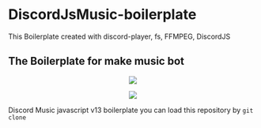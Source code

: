 # DiscordJsMusic-boilerplate
<p>This Boilerplate created with discord-player, fs, FFMPEG, DiscordJS
<h2>The Boilerplate for make music bot</h2>

<p align="center">
<img  src="https://i.ibb.co/G5twSYP/discord-Js-Music.jpg"/>
</p>

<p align="center">
  <img  src="https://i.ibb.co/f4cm0QN/discord-Js-Music2.jpg"/>
 </p>

Discord Music javascript v13 boilerplate
you can load this repository by
` git clone `
